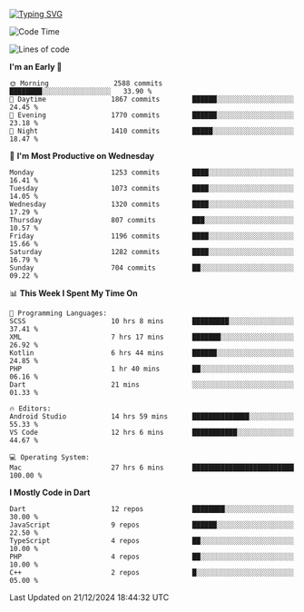 
<a href="https://git.io/typing-svg"><img src="https://readme-typing-svg.demolab.com?font=Source+Code+Pro&pause=1000&random=false&width=435&lines=Hey+%F0%9F%A5%B6+iam+Yaskraz" alt="Typing SVG" /></a>
<!--START_SECTION:waka-->
![Code Time](http://img.shields.io/badge/Code%20Time-854%20hrs%2020%20mins-blue)

![Lines of code](https://img.shields.io/badge/From%20Hello%20World%20I%27ve%20Written-4.7%20million%20lines%20of%20code-blue)

**I'm an Early 🐤** 

```text
🌞 Morning                2588 commits        ████████░░░░░░░░░░░░░░░░░   33.90 % 
🌆 Daytime                1867 commits        ██████░░░░░░░░░░░░░░░░░░░   24.45 % 
🌃 Evening                1770 commits        ██████░░░░░░░░░░░░░░░░░░░   23.18 % 
🌙 Night                  1410 commits        █████░░░░░░░░░░░░░░░░░░░░   18.47 % 
```
📅 **I'm Most Productive on Wednesday** 

```text
Monday                   1253 commits        ████░░░░░░░░░░░░░░░░░░░░░   16.41 % 
Tuesday                  1073 commits        ████░░░░░░░░░░░░░░░░░░░░░   14.05 % 
Wednesday                1320 commits        ████░░░░░░░░░░░░░░░░░░░░░   17.29 % 
Thursday                 807 commits         ███░░░░░░░░░░░░░░░░░░░░░░   10.57 % 
Friday                   1196 commits        ████░░░░░░░░░░░░░░░░░░░░░   15.66 % 
Saturday                 1282 commits        ████░░░░░░░░░░░░░░░░░░░░░   16.79 % 
Sunday                   704 commits         ██░░░░░░░░░░░░░░░░░░░░░░░   09.22 % 
```


📊 **This Week I Spent My Time On** 

```text
💬 Programming Languages: 
SCSS                     10 hrs 8 mins       █████████░░░░░░░░░░░░░░░░   37.41 % 
XML                      7 hrs 17 mins       ███████░░░░░░░░░░░░░░░░░░   26.92 % 
Kotlin                   6 hrs 44 mins       ██████░░░░░░░░░░░░░░░░░░░   24.85 % 
PHP                      1 hr 40 mins        ██░░░░░░░░░░░░░░░░░░░░░░░   06.16 % 
Dart                     21 mins             ░░░░░░░░░░░░░░░░░░░░░░░░░   01.33 % 

🔥 Editors: 
Android Studio           14 hrs 59 mins      ██████████████░░░░░░░░░░░   55.33 % 
VS Code                  12 hrs 6 mins       ███████████░░░░░░░░░░░░░░   44.67 % 

💻 Operating System: 
Mac                      27 hrs 6 mins       █████████████████████████   100.00 % 
```

**I Mostly Code in Dart** 

```text
Dart                     12 repos            ████████░░░░░░░░░░░░░░░░░   30.00 % 
JavaScript               9 repos             ██████░░░░░░░░░░░░░░░░░░░   22.50 % 
TypeScript               4 repos             ██░░░░░░░░░░░░░░░░░░░░░░░   10.00 % 
PHP                      4 repos             ██░░░░░░░░░░░░░░░░░░░░░░░   10.00 % 
C++                      2 repos             █░░░░░░░░░░░░░░░░░░░░░░░░   05.00 % 
```




 Last Updated on 21/12/2024 18:44:32 UTC
<!--END_SECTION:waka-->
